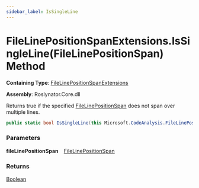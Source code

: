 ```yaml
---
sidebar_label: IsSingleLine
---
```


# FileLinePositionSpanExtensions\.IsSingleLine\(FileLinePositionSpan\) Method

**Containing Type**: [FileLinePositionSpanExtensions](../index.md)

**Assembly**: Roslynator\.Core\.dll

  
Returns true if the specified [FileLinePositionSpan](https://docs.microsoft.com/en-us/dotnet/api/microsoft.codeanalysis.filelinepositionspan) does not span over multiple lines\.

```csharp
public static bool IsSingleLine(this Microsoft.CodeAnalysis.FileLinePositionSpan fileLinePositionSpan)
```

### Parameters

**fileLinePositionSpan** &ensp; [FileLinePositionSpan](https://docs.microsoft.com/en-us/dotnet/api/microsoft.codeanalysis.filelinepositionspan)

### Returns

[Boolean](https://docs.microsoft.com/en-us/dotnet/api/system.boolean)

